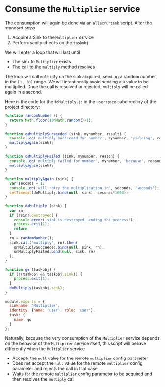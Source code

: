 # Consume the `Multiplier` service

The consumption will again be done via an `allexruntask` script.
After the standard steps

1. Acquire a Sink to the `Multiplier` service
2. Perform sanity checks on the `taskobj`

We will enter a loop that will last until

- The sink to `Multiplier` exists
- The call to the `multiply` method resolves

The loop will call `multiply` on the sink acquired, sending a random number in the `[1, 10]` range.
We will intentionally avoid sending a `0` value to be multiplied.
Once the call is resolved or rejected, `multiply` will be called again in a second.

Here is the code for the `doMultiply.js` in the `userspace` subdirectory of the project directory:

```javascript
function randomNumber () {
  return Math.floor(10*Math.random()+1);
}

function onMultiplySucceeded (sink, mynumber, result) {
  console.log('multiply succeeded for number', mynumber, 'yielding', result);
  multiplyAgain(sink);
}

function onMultiplyFailed (sink, mynumber, reason) {
  console.log('multiply failed for number', mynumber, 'because', reason);
  multiplyAgain(sink);
}

function multiplyAgain (sink) {
  var seconds = 1;
  console.log('will retry the multiplication in', seconds, 'seconds');
  setTimeout(doMultiply.bind(null, sink), seconds*1000);
}

function doMultiply (sink) {
  var rn;
  if (!sink.destroyed) {
    console.error('sink is destroyed, ending the process');
    process.exit(1);
    return;
  }
  rn = randomNumber();
  sink.call('multiply', rn).then(
    onMultiplySucceeded.bind(null, sink, rn),
    onMultiplyFailed.bind(null, sink, rn)
  );
}

function go (taskobj) {
  if (!(taskobj && taskobj.sink)) {
    process.exit(1);
  }
  doMultiply(taskobj.sink);
}

module.exports = {
  sinkname: 'Multiplier',
  identity: {name: 'user', role: 'user'},
  task: {
    name: go
  }
};
```

Naturally, because the very consumption of the `Multiplier` service depends on the behavior of the `Multiplier` service itself, this script will behave differently when the `Multiplier` service

- Accepts the `null` value for the remote `multiplier` config parameter
- Does not accept the `null` value for the remote `multiplier` config parameter and rejects the call in that case
- Waits for the remote `multiplier` config parameter to be acquired and then resolves the `multiply` call
